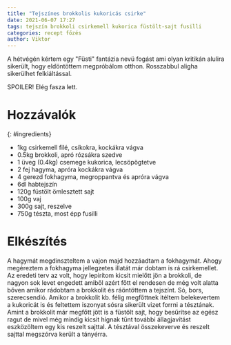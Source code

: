 ```yaml
---
title: "Tejszínes brokkolis kukoricás csirke"
date: 2021-06-07 17:27
tags: tejszín brokkoli csirkemell kukorica füstölt-sajt fusilli
categories: recept főzés
author: Viktor
---
```

A hétvégén kértem egy "Füsti" fantázia nevü fogást ami olyan kritikán alulira sikerült, hogy eldöntöttem megpróbálom otthon. Rosszabbul aligha sikerülhet felkiáltással.

SPOILER! Elég fasza lett.

# Hozzávalók
{: #ingredients}
- 1kg csirkemell filé, csíkokra, kockákra vágva
- 0.5kg brokkoli, apró rózsákra szedve
- 1 üveg (0.4kg) csemege kukorica, lecsöpögtetve
- 2 fej hagyma, apróra kockákra vágva
- 4 gerezd fokhagyma, megroppantva és apróra vágva 
- 6dl habtejszín
- 120g füstölt ömlesztett sajt
- 100g vaj
- 300g sajt, reszelve
- 750g tészta, most épp fusilli

# Elkészítés
A hagymát megdinszteltem a vajon majd hozzáadtam a fokhagymát. Ahogy megéreztem a fokhagyma jellegzetes illatát már dobtam is rá csirkemellet. Az eredeti terv az volt, hogy lepirítom kicsit mielőtt jön a brokkoli, de nagyon sok levet engedett amiből azért főtt el rendesen de még volt alatta bőven amikor rádobtam a brokkolit és ráöntöttem a tejszínt. Só, bors, szerecsendió. Amikor a brokkolit kb. félig megfőttnek itéltem belekevertem a kukoricát is és feltettem iszonyat sósra sikerült vizet forrni a tésztának. Amint a brokkolit már megfőtt jött is a füstölt sajt, hogy besűrítse az egész ragut de mivel még mindig kicsit hígnak tűnt további állagjavítást eszközöltem egy kis reszelt sajttal. A tésztával összekeverve és reszelt sajttal megszórva került a tányérra.




